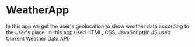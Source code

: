 # WeatherApp
In this app we get the user's geolocation to show weather data according to the user's place.
In this app  used HTML, CSS, JavaScript(in JS used Current Weather Data API)
